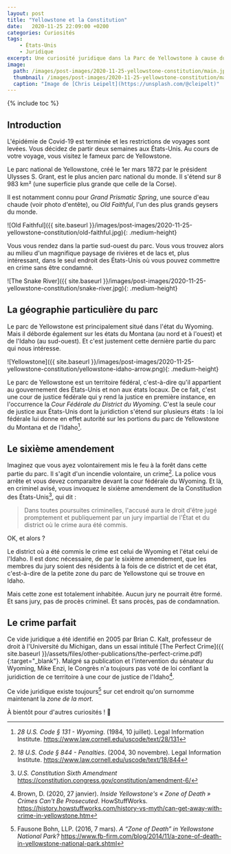 ```yaml
---
layout: post
title: "Yellowstone et la Constitution"
date:   2020-11-25 22:09:00 +0200
categories: Curiosités
tags:
    - États-Unis
    - Juridique
excerpt: Une curiosité juridique dans la Parc de Yellowstone à cause du Sixième Amendement de la Constitution des États-Unis.
image:
  path: /images/post-images/2020-11-25-yellowstone-constitution/main.jpg
  thumbnail: /images/post-images/2020-11-25-yellowstone-constitution/main-thumb-flat.jpg
  caption: "Image de [Chris Leipelt](https://unsplash.com/@cleipelt)"
---
```


{% include toc %}

## Introduction

L'épidémie de Covid-19 est terminée et les restrictions de voyages sont levées. Vous décidez de partir deux semaines aux États-Unis. Au cours de votre voyage, vous visitez le fameux parc de Yellowstone.

Le parc national de Yellowstone, créé le 1er mars 1872 par le président Ulysses S. Grant, est le plus ancien parc national du monde. Il s'étend sur 8 983 km² (une superficie plus grande que celle de la Corse).

Il est notamment connu pour *Grand Prismatic Spring*, une source d'eau chaude (voir photo d'entête), ou *Old Faithful*, l'un des plus grands geysers du monde.

![Old Faithful]({{ site.baseurl }}/images/post-images/2020-11-25-yellowstone-constitution/old-faithful.jpg){: .medium-height}

Vous vous rendez dans la partie sud-ouest du parc. Vous vous trouvez alors au milieu d'un magnifique paysage de rivières et de lacs et, plus intéressant, dans le seul endroit des États-Unis où vous pouvez commettre en crime sans être condamné.

![The Snake River]({{ site.baseurl }}/images/post-images/2020-11-25-yellowstone-constitution/snake-river.jpg){: .medium-height}

## La géographie particulière du parc

Le parc de Yellowstone est principalement situé dans l'état du Wyoming. Mais il déborde également sur les états du Montana (au nord et à l'ouest) et de l'Idaho (au sud-ouest). Et c'est justement cette dernière partie du parc qui nous intéresse.

![Yellowstone]({{ site.baseurl }}/images/post-images/2020-11-25-yellowstone-constitution/yellowstone-idaho-arrow.png){: .medium-height}

Le parc de Yellowstone est un territoire fédéral, c'est-à-dire qu'il appartient au gouvernement des États-Unis et non aux états locaux. De ce fait, c'est une cour de justice fédérale qui y rend la justice en première instance, en l'occurrence la *Cour Fédérale du District du Wyoming*. C'est la seule cour de justice aux États-Unis dont la juridiction s'étend sur plusieurs états : la loi fédérale lui donne en effet autorité sur les portions du parc de Yellowstone du Montana et de l'Idaho[^law_court].

## Le sixième amendement

Imaginez que vous ayez volontairement mis le feu à la forêt dans cette partie du parc. Il s'agit d'un incendie volontaire, un crime[^law_arson]. La police vous arrête et vous devez comparaitre devant la cour fédérale du Wyoming. Et là, en criminel avisé, vous invoquez le sixième amendement de la Constitudion des États-Unis[^6th_amd], qui dit :

> Dans toutes poursuites criminelles, l'accusé aura le droit d'être jugé promptement et publiquement par un jury impartial de l'État et du district où le crime aura été commis.

OK, et alors ?

Le district où a été commis le crime est celui de Wyoming et l'état celui de l'Idaho. Il est donc nécessaire, de par le sixième amendement, que les membres du jury soient des résidents à la fois de ce district et de cet état, c'est-à-dire de la petite zone du parc de Yellowstone qui se trouve en Idaho.

Mais cette zone est totalement inhabitée. Aucun jury ne pourrait être formé. Et sans jury, pas de procès criminel. Et sans procès, pas de condamnation.

## Le crime parfait

Ce vide juridique a été identifié en 2005 par Brian C. Kalt, professeur de droit à l'Université du Michigan, dans un essai intitulé [The Perfect Crime]({{ site.baseurl }}/assets/files/other-publications/the-perfect-crime.pdf){:target="_blank"}. Malgré sa publication et l'intervention du sénateur du Wyoming, Mike Enzi, le Congrès n'a toujours pas voté de loi confiant la juridiction de ce territoire à une cour de justice de l'Idaho[^news].

Ce vide juridique existe toujours[^news2] sur cet endroit qu'on surnomme maintenant la *zone de la mort*.

À bientôt pour d'autres curiosités ! 🧐

<!-- Références -->

[^law_court]: *28 U.S. Code § 131 - Wyoming*. (1984, 10 juillet). Legal Information Institute. <https://www.law.cornell.edu/uscode/text/28/131>

[^law_arson]: *18 U.S. Code § 844 - Penalties*. (2004, 30 novembre). Legal Information Institute. <https://www.law.cornell.edu/uscode/text/18/844>

[^6th_amd]: *U.S. Constitution Sixth Amendment* <https://constitution.congress.gov/constitution/amendment-6/>

[^news]: Brown, D. (2020, 27 janvier). *Inside Yellowstone's « Zone of Death » Crimes Can't Be Prosecuted*. HowStuffWorks. <https://history.howstuffworks.com/history-vs-myth/can-get-away-with-crime-in-yellowstone.htm>

[^news2]: Fausone Bohn, LLP. (2016, 7 mars). *A “Zone of Death” in Yellowstone National Park?* <https://www.fb-firm.com/blog/2014/11/a-zone-of-death-in-yellowstone-national-park.shtml>
